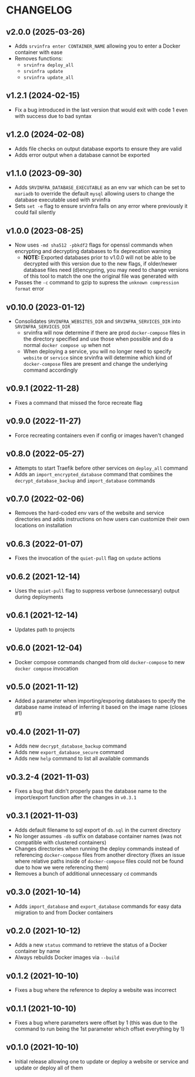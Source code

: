 # CHANGELOG

## v2.0.0 (2025-03-26)

- Adds `srvinfra enter CONTAINER_NAME` allowing you to enter a Docker container with ease
- Removes functions:
  - `srvinfra deploy_all`
  - `srvinfra update`
  - `srvinfra update_all`

## v1.2.1 (2024-02-15)

- Fix a bug introduced in the last version that would exit with code 1 even with success due to bad syntax

## v1.2.0 (2024-02-08)

- Adds file checks on output database exports to ensure they are valid
- Adds error output when a database cannot be exported

## v1.1.0 (2023-09-30)

- Adds `SRVINFRA_DATABASE_EXECUTABLE` as an env var which can be set to `mariadb` to override the default `mysql` allowing users to change the database executable used with srvinfra
- Sets `set -e` flag to ensure srvinfra fails on any error where previously it could fail silently

## v1.0.0 (2023-08-25)

- Now uses `-md sha512 -pbkdf2` flags for openssl commands when encrypting and decrypting databases to fix deprecation warning
  - **NOTE:** Exported databases prior to v1.0.0 will not be able to be decrypted with this version due to the new flags, if older/newer database files need (d)encypring, you may need to change versions of this tool to match the one the original file was generated with
- Passes the `-c` command to gzip to supress the `unknown compression format` error

## v0.10.0 (2023-01-12)

- Consolidates `SRVINFRA_WEBSITES_DIR` and `SRVINFRA_SERVICES_DIR` into `SRVINFRA_SERVICES_DIR`
  - srvinfra will now determine if there are prod `docker-compose` files in the directory specified and use those when possible and do a normal `docker compose up` when not
  - When deploying a service, you will no longer need to specify `website` or `service` since srvinfra will determine which kind of `docker-compose` files are present and change the underlying command accordingly

## v0.9.1 (2022-11-28)

- Fixes a command that missed the force recreate flag

## v0.9.0 (2022-11-27)

- Force recreating containers even if config or images haven't changed

## v0.8.0 (2022-05-27)

- Attempts to start Traefik before other services on `deploy_all` command
- Adds an `import_encrypted_database` command that combines the `decrypt_database_backup` and `import_database` commands

## v0.7.0 (2022-02-06)

- Removes the hard-coded env vars of the website and service directories and adds instructions on how users can customize their own locations on installation

## v0.6.3 (2022-01-07)

- Fixes the invocation of the `quiet-pull` flag on `update` actions

## v0.6.2 (2021-12-14)

- Uses the `quiet-pull` flag to suppress verbose (unnecessary) output during deployments

## v0.6.1 (2021-12-14)

- Updates path to projects

## v0.6.0 (2021-12-04)

- Docker compose commands changed from old `docker-compose` to new `docker compose` invocation

## v0.5.0 (2021-11-12)

- Added a parameter when importing/exporing databases to specify the database name instead of inferring it based on the image name (closes #1)

## v0.4.0 (2021-11-07)

- Adds new `decrypt_database_backup` command
- Adds new `export_database_secure` command
- Adds new `help` command to list all available commands

## v0.3.2-4 (2021-11-03)

- Fixes a bug that didn't properly pass the database name to the import/export function after the changes in `v0.3.1`

## v0.3.1 (2021-11-03)

- Adds default filename to sql export of `db.sql` in the current directory
- No longer assumes `-db` suffix on database container names (was not compatible with clustered containers)
- Changes directories when running the deploy commands instead of referencing `docker-compose` files from another directory (fixes an issue where relative paths inside of `docker-compose` files could not be found due to how we were referencing them)
- Removes a bunch of additional unnecessary `cd` commands

## v0.3.0 (2021-10-14)

- Adds `import_database` and `export_database` commands for easy data migration to and from Docker containers

## v0.2.0 (2021-10-12)

- Adds a new `status` command to retrieve the status of a Docker container by name
- Always rebuilds Docker images via `--build`

## v0.1.2 (2021-10-10)

- Fixes a bug where the reference to deploy a website was incorrect

## v0.1.1 (2021-10-10)

- Fixes a bug where parameters were offset by 1 (this was due to the command to run being the 1st parameter which offset everything by 1)

## v0.1.0 (2021-10-10)

- Initial release allowing one to update or deploy a website or service and update or deploy all of them
